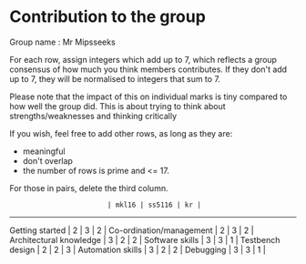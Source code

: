Contribution to the group
=========================

Group name : Mr Mipsseeks

For each row, assign integers which add up to 7, which
reflects a group consensus of how much you think members
contributes. If they don't add up to 7, they will be normalised
to integers that sum to 7.

Please note that the impact of this on individual marks
is tiny compared to how well the group did. This is about
trying to think about strengths/weaknesses and thinking
critically 

If you wish, feel free to add other rows, as long as they
are:
- meaningful
- don't overlap
- the number of rows is prime and <= 17.

For those in pairs, delete the third column.

                            | mkl16 | ss5116 | kr |
-----------------------------------------------------------------
Getting started             |   2       |    3      |       2   |
Co-ordination/management    |   2       |    3      |       2   |
Architectural knowledge     |   3       |    2      |       2   |
Software skills             |   3       |    3      |       1   |
Testbench design            |   2       |    2      |       3   |
Automation skills           |   3       |    2      |       2   |
Debugging                   |   3       |    3      |       1   |
